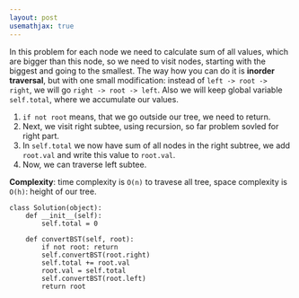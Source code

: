 ```yaml
---
layout: post
usemathjax: true
---
```


In this problem for each node we need to calculate sum of all values, which are bigger than this node, so we need to visit nodes, starting with the biggest and going to the smallest. The way how you can do it is **inorder traversal**, but with one small modification: instead of `left -> root -> right`, we will go `right -> root -> left`. Also we will keep global variable `self.total`, where we accumulate our values.

1. `if not root` means, that we go outside our tree, we need to return.
2. Next, we visit right subtee, using recursion, so far problem sovled for right part.
3. In `self.total` we now have sum of all nodes in the right subtree, we add `root.val` and write this value to `root.val`.
4. Now, we can traverse left subtee.

**Complexity**: time complexity is `O(n)` to travese all tree, space complexity is `O(h)`: height of our tree.

```
class Solution(object):
    def __init__(self):
        self.total = 0

    def convertBST(self, root):
        if not root: return
        self.convertBST(root.right)
        self.total += root.val
        root.val = self.total
        self.convertBST(root.left)
        return root
```